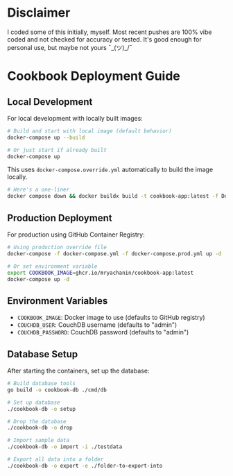 # Disclaimer
I coded some of this initially, myself. Most recent pushes are 100% vibe coded and not checked for accuracy or tested. It's good enough for personal use, but maybe not yours ¯\_(ツ)_/¯

# Cookbook Deployment Guide

## Local Development

For local development with locally built images:

```bash
# Build and start with local image (default behavior)
docker-compose up --build

# Or just start if already built
docker-compose up
```

This uses `docker-compose.override.yml` automatically to build the image locally.

```bash
# Here's a one-liner
docker compose down && docker buildx build -t cookbook-app:latest -f Dockerfile.cookbook-app . && docker compose up -d
```

## Production Deployment

For production using GitHub Container Registry:

```bash
# Using production override file
docker-compose -f docker-compose.yml -f docker-compose.prod.yml up -d

# Or set environment variable
export COOKBOOK_IMAGE=ghcr.io/mryachanin/cookbook-app:latest
docker-compose up -d
```

## Environment Variables

- `COOKBOOK_IMAGE`: Docker image to use (defaults to GitHub registry)
- `COUCHDB_USER`: CouchDB username (defaults to "admin")
- `COUCHDB_PASSWORD`: CouchDB password (defaults to "admin")

## Database Setup

After starting the containers, set up the database:

```bash
# Build database tools
go build -o cookbook-db ./cmd/db

# Set up database
./cookbook-db -o setup

# Drop the database
./cookbook-db -o drop

# Import sample data
./cookbook-db -o import -i ./testdata

# Export all data into a folder
./cookbook-db -o export -e ./folder-to-export-into
```